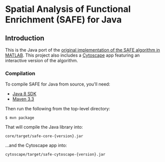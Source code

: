 # Spatial Analysis of Functional Enrichment (SAFE) for Java

## Introduction

This is the Java port of the [original implementation of the SAFE algorithm in MATLAB](https://bitbucket.org/abarysh/safe). This project also includes a [Cytoscape](http://cytoscape.org/) app featuring an interactive version of the algorithm.

### Compilation

To compile SAFE for Java from source, you'll need:

* [Java 8 SDK](http://www.oracle.com/technetwork/java/javase/downloads/index.html)
* [Maven 3.3](https://maven.apache.org/download.cgi)

Then run the following from the top-level directory:

	$ mvn package

That will compile the Java library into:

	core/target/safe-core-{version}.jar

...and the Cytoscape app into:

	cytoscape/target/safe-cytoscape-{version}.jar
